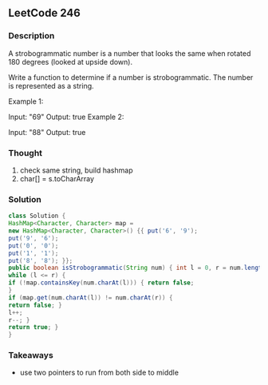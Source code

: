 ## LeetCode 246

### Description
A strobogrammatic number is a number that looks the same when rotated 180 degrees (looked at upside down).

Write a function to determine if a number is strobogrammatic. The number is represented as a string.

Example 1:

Input:  "69"
Output: true
Example 2:

Input:  "88"
Output: true

### Thought
1. check same string, build hashmap
2. char[] = s.toCharArray

### Solution
```java
class Solution {
HashMap<Character, Character> map =
new HashMap<Character, Character>() {{ put('6', '9');
put('9', '6');
put('0', '0');
put('1', '1');
put('8', '8'); }};
public boolean isStrobogrammatic(String num) { int l = 0, r = num.length() - 1;
while (l <= r) {
if (!map.containsKey(num.charAt(l))) { return false;
}
if (map.get(num.charAt(l)) != num.charAt(r)) {
return false; }
l++;
r--; }
return true; }
}
```

### Takeaways
* use two pointers to run from both side to middle
